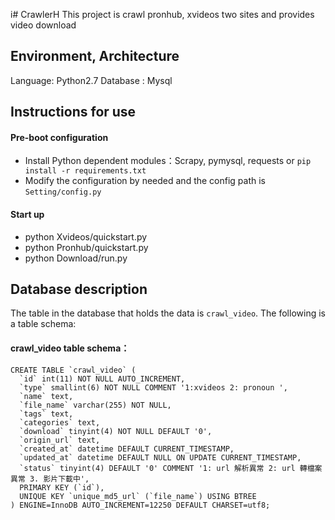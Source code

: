 i# CrawlerH
This project is crawl pronhub, xvideos two sites and provides video download

## Environment, Architecture

Language: Python2.7
Database : Mysql

## Instructions for use

#### Pre-boot configuration

* Install Python dependent modules：Scrapy, pymysql, requests or `pip install -r requirements.txt`
* Modify the configuration by needed and the config path is  `Setting/config.py`

#### Start up

* python Xvideos/quickstart.py
* python Pronhub/quickstart.py
* python Download/run.py


## Database description

The table in the database that holds the data is `crawl_video`. The following is a table schema:

#### crawl_video table schema：

```
CREATE TABLE `crawl_video` (
  `id` int(11) NOT NULL AUTO_INCREMENT,
  `type` smallint(6) NOT NULL COMMENT '1:xvideos 2: pronoun ',
  `name` text,
  `file_name` varchar(255) NOT NULL,
  `tags` text,
  `categories` text,
  `download` tinyint(4) NOT NULL DEFAULT '0',
  `origin_url` text,
  `created_at` datetime DEFAULT CURRENT_TIMESTAMP,
  `updated_at` datetime DEFAULT NULL ON UPDATE CURRENT_TIMESTAMP,
  `status` tinyint(4) DEFAULT '0' COMMENT '1: url 解析異常 2: url 轉檔案異常 3. 影片下載中',
  PRIMARY KEY (`id`),
  UNIQUE KEY `unique_md5_url` (`file_name`) USING BTREE
) ENGINE=InnoDB AUTO_INCREMENT=12250 DEFAULT CHARSET=utf8;
```

